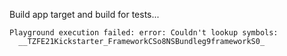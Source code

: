 

Build app target and build for tests...

```
Playground execution failed: error: Couldn't lookup symbols:
  __TZFE21Kickstarter_FrameworkCSo8NSBundleg9frameworkS0_
```
